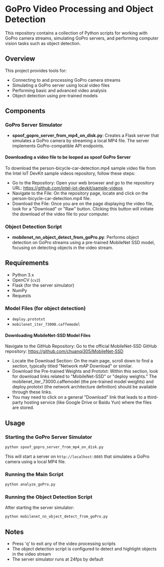 # GoPro Video Processing and Object Detection

This repository contains a collection of Python scripts for working with GoPro camera streams, simulating GoPro servers, and performing computer vision tasks such as object detection.

## Overview

This project provides tools for:
- Connecting to and processing GoPro camera streams
- Simulating a GoPro server using local video files
- Performing basic and advanced video analysis
- Object detection using pre-trained models

## Components

### GoPro Server Simulator
- **spoof_gopro_server_from_mp4_on_disk.py**: Creates a Flask server that simulates a GoPro camera by streaming a local MP4 file. The server implements GoPro-compatible API endpoints.

#### Downloading a video file to be looped as spoof GoPro Server
To download the person-bicycle-car-detection.mp4 sample video file from the Intel IoT DevKit sample videos repository, follow these steps:

- Go to the Repository: Open your web browser and go to the repository URL: https://github.com/intel-iot-devkit/sample-videos
- Navigate to the File: On the repository page, locate and click on the person-bicycle-car-detection.mp4 file.
- Download the File: Once you are on the page displaying the video file, look for a "Download" or "Raw" button. Clicking this button will initiate the download of the video file to your computer.

### Object Detection Script
- **mobilenet_nn_object_detect_from_goPro.py**: Performs object detection on GoPro streams using a pre-trained MobileNet SSD model, focusing on detecting objects in the video stream.

## Requirements

- Python 3.x
- OpenCV (`cv2`)
- Flask (for the server simulator)
- NumPy
- Requests

### Model Files (for object detection)
- `deploy.prototxt`
- `mobilenet_iter_73000.caffemodel`

#### Downloading MobileNet-SSD Model Files

Navigate to the GitHub Repository: Go to the official MobileNet-SSD GitHub repository: https://github.com/chuanqi305/MobileNet-SSD
- Locate the Download Section: On the main page, scroll down to find a section, typically titled "Network mAP Download" or similar.
- Download the Pre-trained Weights and Prototxt: Within this section, look for download links related to "MobileNet-SSD" or "deploy weights." The mobilenet_iter_73000.caffemodel (the pre-trained model weights) and deploy.prototxt (the network architecture definition) should be available through these links. 
- You may need to click on a general "Download" link that leads to a third-party hosting service (like Google Drive or Baidu Yun) where the files are stored.

## Usage

### Starting the GoPro Server Simulator
```bash
python spoof_gopro_server_from_mp4_on_disk.py
```
This will start a server on `http://localhost:8085` that simulates a GoPro camera using a local MP4 file.

### Running the Main Script
```bash
python analyze_goPro.py
```

### Running the Object Detection Script
After starting the server simulator:
```bash
python mobilenet_nn_object_detect_from_goPro.py
```

## Notes
- Press 'q' to exit any of the video processing scripts
- The object detection script is configured to detect and highlight objects in the video stream
- The server simulator runs at 24fps by default
